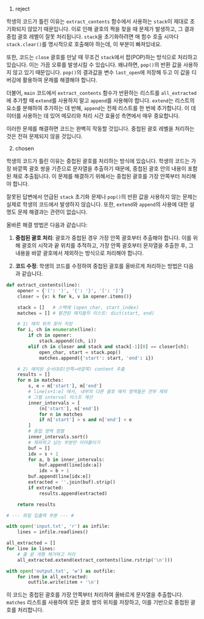 1. reject

학생의 코드가 틀린 이유는 `extract_contents` 함수에서 사용하는 `stack`이 제대로 초기화되지 않았기 때문입니다. 이로 인해 괄호의 짝을 찾을 때 문제가 발생하고, 그 결과 중첩 괄호 레벨이 잘못 처리됩니다. `stack`을 초기화하려면 매 함수 호출 시마다 `stack.clear()`를 명시적으로 호출해야 하는데, 이 부분이 빠져있네요.

또한, 코드는 `close` 괄호를 만날 때 무조건 `stack`에서 팝(POP)하는 방식으로 처리하고 있습니다. 이는 가끔 오류를 발생시킬 수 있습니다. 왜냐하면, `pop()`의 반환 값을 사용하지 않고 있기 때문입니다. `pop()`의 결과값을 변수 `last_open`에 저장해 두고 이 값을 디버깅에 활용하여 문제를 해결해야 합니다.

더불어, `main` 코드에서 `extract_contents` 함수가 반환하는 리스트를 `all_extracted`에 추가할 때 `extend`를 사용하지 말고 `append`를 사용해야 합니다. `extend`는 리스트의 요소를 분해하여 추가하는 데 반해, `append`는 전체 리스트를 한 번에 추가합니다. 이 데이터를 사용하는 데 있어 메모리와 처리 시간 효율성 측면에서 매우 중요합니다.

이러한 문제를 해결하면 코드는 완벽히 작동할 것입니다. 중첩된 괄호 레벨을 처리하는 것은 전혀 문제되지 않을 것입니다.

2. chosen

학생의 코드가 틀린 이유는 중첩된 괄호를 처리하는 방식에 있습니다. 학생의 코드는 가장 바깥쪽 괄호 쌍을 기준으로 문자열을 추출하기 때문에, 중첩된 괄호 안의 내용이 포함된 채로 추출됩니다. 이 문제를 해결하기 위해서는 중첩된 괄호를 가장 안쪽부터 처리해야 합니다.

잘못된 답변에서 언급된 `stack` 초기화 문제나 `pop()`의 반환 값을 사용하지 않는 문제는 실제로 학생의 코드에서 발생하지 않습니다. 또한, `extend`와 `append`의 사용에 대한 설명도 문제 해결과는 관련이 없습니다.

올바른 해결 방법은 다음과 같습니다:

1. **중첩된 괄호 처리**: 괄호가 중첩된 경우 가장 안쪽 괄호부터 추출해야 합니다. 이를 위해 괄호의 시작과 끝 위치를 추적하고, 가장 안쪽 괄호부터 문자열을 추출한 후, 그 내용을 바깥 괄호에서 제외하는 방식으로 처리해야 합니다.

2. **코드 수정**: 학생의 코드를 수정하여 중첩된 괄호를 올바르게 처리하는 방법은 다음과 같습니다.

```python
def extract_contents(line):
    opener = {'(': ')', '{': '}', '[': ']'}
    closer = {v: k for k, v in opener.items()}

    stack = []   # 스택에 (open_char, start_index)
    matches = [] # 발견된 매치들의 리스트: dict(start, end)

    # 1) 매치 위치 찾아 저장
    for i, ch in enumerate(line):
        if ch in opener:
            stack.append((ch, i))
        elif ch in closer and stack and stack[-1][0] == closer[ch]:
            open_char, start = stack.pop()
            matches.append({'start': start, 'end': i})

    # 2) 매치된 순서대로(안쪽→바깥쪽) content 추출
    results = []
    for m in matches:
        s, e = m['start'], m['end']
        # line[s+1:e] 에서, 내부의 다른 괄호 매치 영역들은 전부 제외
        # 그럴 interval 리스트 계산
        inner_intervals = [
            (n['start'], n['end'])
            for n in matches
            if n['start'] > s and n['end'] < e
        ]
        # 중첩 영역 정렬
        inner_intervals.sort()
        # 제외하고 남는 부분만 이어붙이기
        buf = []
        idx = s + 1
        for a, b in inner_intervals:
            buf.append(line[idx:a])
            idx = b + 1
        buf.append(line[idx:e])
        extracted = ''.join(buf).strip()
        if extracted:
            results.append(extracted)

    return results

# --- 파일 입출력 부분 --- #

with open('input.txt', 'r') as infile:
    lines = infile.readlines()

all_extracted = []
for line in lines:
    # 줄 끝 개행 제거하고 처리
    all_extracted.extend(extract_contents(line.rstrip('\n')))

with open('output.txt', 'w') as outfile:
    for item in all_extracted:
        outfile.write(item + '\n')
```

이 코드는 중첩된 괄호를 가장 안쪽부터 처리하여 올바르게 문자열을 추출합니다. `matches` 리스트를 사용하여 모든 괄호 쌍의 위치를 저장하고, 이를 기반으로 중첩된 괄호를 처리합니다.
